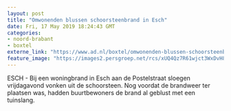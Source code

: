 ```yaml
---
layout: post
title: "Omwonenden blussen schoorsteenbrand in Esch"
date: Fri, 17 May 2019 18:24:43 GMT
categories: 
- noord-brabant 
- boxtel 
externe_link: "https://www.ad.nl/boxtel/omwonenden-blussen-schoorsteenbrand-in-esch~a0a86fa5/"
feature_image: "https://images2.persgroep.net/rcs/xUQ4Qz7R61wjct3WxDvH8DVOXAk/diocontent/148628681/_fitwidth/400/?appId=21791a8992982cd8da851550a453bd7f&quality=0.7"
---
```


ESCH - Bij een woningbrand in Esch aan de Postelstraat sloegen vrijdagavond vonken uit de schoorsteen. Nog voordat de brandweer ter plaatsen was, hadden buurtbewoners de brand al geblust met een tuinslang.
